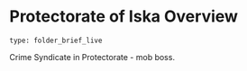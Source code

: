 # Protectorate of Iska Overview
 
```ccard
type: folder_brief_live
```
Crime Syndicate in Protectorate - mob boss. 

